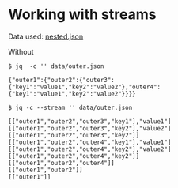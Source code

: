 # Working with streams

Data used: [nested.json](../data/outer.json)

Without

```console
$ jq  -c '' data/outer.json

{"outer1":{"outer2":{"outer3":{"key1":"value1","key2":"value2"},"outer4":{"key1":"value1","key2":"value2"}}}}
```

```console
$ jq -c --stream '' data/outer.json

[["outer1","outer2","outer3","key1"],"value1"]
[["outer1","outer2","outer3","key2"],"value2"]
[["outer1","outer2","outer3","key2"]]
[["outer1","outer2","outer4","key1"],"value1"]
[["outer1","outer2","outer4","key2"],"value2"]
[["outer1","outer2","outer4","key2"]]
[["outer1","outer2","outer4"]]
[["outer1","outer2"]]
[["outer1"]]
```